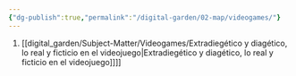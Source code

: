 ```yaml
---
{"dg-publish":true,"permalink":"/digital-garden/02-map/videogames/"}
---
```


1. [[digital_garden/Subject-Matter/Videogames/Extradiegético y diagético, lo real y ficticio en el videojuego\|Extradiegético y diagético, lo real y ficticio en el videojuego]]]]

